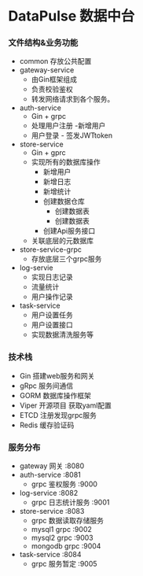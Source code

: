 # DataPulse 数据中台
### 文件结构&业务功能
* common 存放公共配置
* gateway-service 
  * 由Gin框架组成
  * 负责校验鉴权
  * 转发网络请求到各个服务。
* auth-service
  * Gin + grpc
  * 处理用户注册 -新增用户
  * 用户登录 - 签发JWTtoken
* store-service
  * Gin + gprc
  * 实现所有的数据库操作
    * 新增用户
    * 新增日志
    * 新增统计
    * 创建数据仓库
      * 创建数据表
      * 创建数据表
    * 创建Api服务接口
  * 关联底层的元数据库
* store-service-grpc
    * 存放底层三个grpc服务
* log-servie
  * 实现日志记录
  * 流量统计
  * 用户操作记录
* task-service
  * 用户设置任务
  * 用户设置接口
  * 实现数据清洗服务等
### 技术栈
* Gin 搭建web服务和网关
* gRpc 服务间通信
* GORM 数据库操作框架
* Viper 开源项目 获取yaml配置
* ETCD 注册发现grpc服务
* Redis 缓存验证码

### 服务分布

* gateway 网关 :8080
* auth-service :8081
    * grpc 鉴权服务 :9000
* log-service :8082
    * grpc 日志统计服务 :9001
* store-service :8083
    * grpc 数据读取存储服务
    * mysql1 grpc :9002
    * mysql2 grpc :9003
    * mongodb grpc :9004
* task-service :8084
    * grpc 服务暂定 :9005